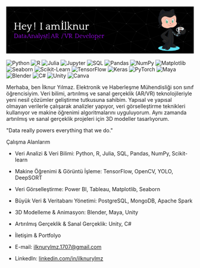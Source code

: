 
<!--
deliprofesor/deliprofesor** is a ✨ _special_ ✨ repository because its `README.md` (this file) appears on your GitHub profile.
-->

![Header](https://github.com/deliprofesor/profile-assets/blob/main/github-header-image.png)

![Python](https://img.shields.io/badge/Code-Python-306998?style=flat&logo=python)
![R](https://img.shields.io/badge/R-Programming-blue?style=flat&logo=R)
![Julia](https://img.shields.io/badge/Julia-Scientific%20Computing-9558B2?style=flat&logo=julia&logoColor=white)
![Jupyter](https://img.shields.io/badge/Jupyter-Notebook-orange?style=flat&logo=jupyter&logoColor=white)
![SQL](https://img.shields.io/badge/SQL-Database-4479A1?style=flat&logo=sqlite&logoColor=white)
![Pandas](https://img.shields.io/badge/Pandas-Data%20Analysis-150458?style=flat&logo=pandas&logoColor=white)
![NumPy](https://img.shields.io/badge/NumPy-Scientific%20Computing-013243?style=flat&logo=numpy&logoColor=white)
![Matplotlib](https://img.shields.io/badge/Matplotlib-Data%20Visualization-11557C?style=flat&logo=python&logoColor=white)
![Seaborn](https://img.shields.io/badge/Seaborn-Visualization-9A9A9A?style=flat&logo=python&logoColor=white)
![Scikit-Learn](https://img.shields.io/badge/Scikit--Learn-Machine%20Learning-F7931E?style=flat&logo=scikit-learn&logoColor=white)
![TensorFlow](https://img.shields.io/badge/TensorFlow-Deep%20Learning-FF6F00?style=flat&logo=tensorflow&logoColor=white)
![Keras](https://img.shields.io/badge/Keras-Deep%20Learning-D00000?style=flat&logo=keras&logoColor=white)
![PyTorch](https://img.shields.io/badge/PyTorch-ML%20Framework-EE4C2C?style=flat&logo=pytorch&logoColor=white)
![Maya](https://img.shields.io/badge/Maya-3D%20Modeling-FDBD2B?style=flat&logo=autodesk&logoColor=white)
![Blender](https://img.shields.io/badge/Blender-3D%20Design-orange?style=flat&logo=blender&logoColor=white)
![C#](https://img.shields.io/badge/C%23-Programming-239120?style=flat&logo=c-sharp&logoColor=white)
![Unity](https://img.shields.io/badge/Engine-Unity-000?style=flat&logo=unity)
![Canva](https://img.shields.io/badge/Canva-Design-00C4CC?style=flat&logo=canva&logoColor=white)



Merhaba, ben İlknur Yılmaz. Elektronik ve Haberleşme Mühendisliği son sınıf öğrencisiyim. Veri bilimi, artırılmış ve sanal gerçeklik (AR/VR) teknolojileriyle yeni nesil çözümler geliştirme tutkusuna sahibim. Yapısal ve yapısal olmayan verilerle çalışarak analizler yapıyor, veri görselleştirme teknikleri kullanıyor ve makine öğrenimi algoritmalarını uyguluyorum. Aynı zamanda artırılmış ve sanal gerçeklik projeleri için 3D modeller tasarlıyorum.

"Data really powers everything that we do."

Çalışma Alanlarım

- Veri Analizi & Veri Bilimi: Python, R, Julia, SQL, Pandas, NumPy, Scikit-learn
- Makine Öğrenimi & Görüntü İşleme: TensorFlow, OpenCV, YOLO, DeepSORT
- Veri Görselleştirme: Power BI, Tableau, Matplotlib, Seaborn
- Büyük Veri & Veritabanı Yönetimi: PostgreSQL, MongoDB, Apache Spark
- 3D Modelleme & Animasyon: Blender, Maya, Unity
- Artırılmış Gerçeklik & Sanal Gerçeklik: Unity, C#

- İletişim & Portfolyo
- E-mail: ilknurylmz.1707@gmail.com
- LinkedIn: [linkedin.com/in/ilknurylmz](https://www.linkedin.com/in/ilknur-y-87a8b21b3/)


